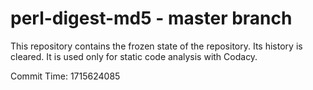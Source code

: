 # perl-digest-md5 - master branch

This repository contains the frozen state of the repository.
Its history is cleared. It is used only for static code
analysis with Codacy.

Commit Time: 1715624085